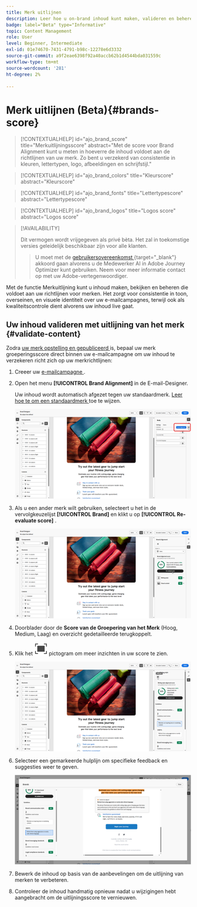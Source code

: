 ```yaml
---
title: Merk uitlijnen
description: Leer hoe u on-brand inhoud kunt maken, valideren en beheren met de score van uw merk.
badge: label="Beta" type="Informative"
topic: Content Management
role: User
level: Beginner, Intermediate
exl-id: 01e74670-7431-4791-b98c-12278e6d3332
source-git-commit: a9f2eae6398f92a40accb62b1d4544bda031559c
workflow-type: tm+mt
source-wordcount: '281'
ht-degree: 2%

---
```


# Merk uitlijnen (Beta){#brands-score}

>[!CONTEXTUALHELP]
>id="ajo_brand_score"
>title="Merkuitlijningsscore"
>abstract="Met de score voor Brand Alignment kunt u meten in hoeverre de inhoud voldoet aan de richtlijnen van uw merk. Zo bent u verzekerd van consistentie in kleuren, lettertypen, logo, afbeeldingen en schrijfstijl."

>[!CONTEXTUALHELP]
>id="ajo_brand_colors"
>title="Kleurscore"
>abstract="Kleurscore"

>[!CONTEXTUALHELP]
>id="ajo_brand_fonts"
>title="Lettertypescore"
>abstract="Lettertypescore"

>[!CONTEXTUALHELP]
>id="ajo_brand_logos"
>title="Logos score"
>abstract="Logos score"

>[!AVAILABILITY]
>
>Dit vermogen wordt vrijgegeven als privé bèta. Het zal in toekomstige versies geleidelijk beschikbaar zijn voor alle klanten.
>>U moet met de [ gebruikersovereenkomst ](https://www.adobe.com/legal/licenses-terms/adobe-dx-gen-ai-user-guidelines.html){target="_blank"} akkoord gaan alvorens u de Medewerker AI in Adobe Journey Optimizer kunt gebruiken. Neem voor meer informatie contact op met uw Adobe-vertegenwoordiger.

Met de functie Merkuitlijning kunt u inhoud maken, bekijken en beheren die voldoet aan uw richtlijnen voor merken. Het zorgt voor consistentie in toon, overseinen, en visuele identiteit over uw e-mailcampagnes, terwijl ook als kwaliteitscontrole dient alvorens uw inhoud live gaat.

## Uw inhoud valideren met uitlijning van het merk {#validate-content}

Zodra [ uw merk opstelling en gepubliceerd ](brands.md) is, bepaal uw merk groeperingsscore direct binnen uw e-mailcampagne om uw inhoud te verzekeren richt zich op uw merkrichtlijnen:

1. Creeer uw [ e-mailcampagne ](../campaigns/create-campaign.md).

1. Open het menu **[!UICONTROL Brand Alignment]** in de E-mail-Designer.

   Uw inhoud wordt automatisch afgezet tegen uw standaardmerk. [ Leer hoe te om een standaardmerk ](brands.md) toe te wijzen.

   ![](assets/brand-score-1.png)

1. Als u een ander merk wilt gebruiken, selecteert u het in de vervolgkeuzelijst **[!UICONTROL Brand]** en klikt u op **[!UICONTROL Re-evaluate score]** .

   ![](assets/brand-score-2.png)

1. Doorblader door de **Score van de Groepering van het Merk** (Hoog, Medium, Laag) en overzicht gedetailleerde terugkoppelt.

1. Klik het ![ Volledige het schermpictogram voor gedetailleerde inzichten ](assets/do-not-localize/Smock_FullScreen_18_N.svg " Volledig scherm ") pictogram om meer inzichten in uw score te zien.

   ![](assets/brand-score-3.png)

1. Selecteer een gemarkeerde hulplijn om specifieke feedback en suggesties weer te geven.

   ![](assets/brand-score-4.png)

1. Bewerk de inhoud op basis van de aanbevelingen om de uitlijning van merken te verbeteren.

1. Controleer de inhoud handmatig opnieuw nadat u wijzigingen hebt aangebracht om de uitlijningsscore te vernieuwen.
